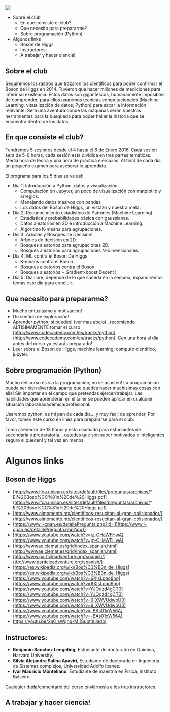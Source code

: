 
![](https://raw.githubusercontent.com/beangoben/HistoriaDatos_Higgs/master/media/banner.png)

<!-- MarkdownTOC -->

- Sobre el club
	- En que consiste el club?
	- Que necesito para prepararme?
	-  Sobre programación (Python)
- Algunos links
	- Boson de Higgs
	- Instructores:
	- A trabajar y hacer ciencia!

<!-- /MarkdownTOC -->


## Sobre el club

Seguiremos los rastros que trazaron los científicos para poder confirmar el Boson de Higgs en 2014. Tuvieron que hacer millones de mediciones para inferir su existencia. Estos datos son gigantescos, humanamente imposibles de comprender, para ellos usaremos técnicas computacionales (Machine Learning, visualización de datos, Python) para sacar la información relevante. Será una aventura donde las máquinas serán nuestras herramientas para la búsqueda para poder hallar la historia que se encuentra dentro de los datos.

## En que consiste el club?
Tendremos 5 sesiones desde el 4 hasta el 8 de Enero 2016. Cada sesión sera de 5-6 horas, cada sesión esta dividida en tres partes temáticas. Media hora de teoría y una hora de practica ejercicios. Al final de cada día un pequeño examen para asesorar lo aprendido.

El programa para los 5 días se ve así:

* Dia 1: Introducción a Python, datos y visualización.
	* Computación on Jupyter, un poco de visualización con matplotlib y arreglos.
	* Manejando datos masivos con pandas
	* Los datos del Boson de Higgs, un vistazo y nuestra meta.
* Dia 2: Reconocimiento estadistico de Patrones (Machine Learning)
	* Estadística y probabilidades básica con gaussianas.
	* Datos aleatorios en 2D e introducción a Machine Learning.
	* Algoritmo K-means para agrupaciones.
* Dis 3: Arboles y Bosques de Decision!
	* Arboles de decision en 2D.
	* Bosques aleatorios para agrupaciones 2D.
	* Bosques aleatorios para agrupaciones N-dimensionales.
* Dia 4: ML contra el Boson De Higgs
	* K-means contra el Boson.
	* Bosques aleatorios contra el Boson.
	* Bosques aleatorios + Gradient-boost Decent !
* Dia 5: Dia libre, depende de lo que suceda en la semana, expandiremos temas este día para concluir.

## Que necesito para prepararme?

* Mucho entusiasmo y motivación!
* Un sentido de exploración!
* Aprender python, si puedes! (ver mas abajo) , recomiendo ALTISIMAMENTE tomar el curso [http://www.codecademy.com/es/tracks/python](http://www.codecademy.com/es/tracks/python). Con una hora al día antes del curso ya estarás preparado!
* Leer sobre el Boson de Higgs, machine learning, computo científico, jupyter.


## <i class="fa fa-code"></i> Sobre programación (Python)
Mucho del curso es vía la programación, no se asusten!
La programación puede ser bien divertida..aparte que puedes hacer muchísimas cosas con ella! Sin importar en el campo que pretendas ejercer/trabajar.
Las habilidades que aprenderán en el taller se pueden aplicar en cualquier situación laboral/académica/profesional.

Usaremos python, es mi pan de cada día... y muy facil de aprender,
Por favor, tomen este curso en linea para prepararse para el club:

Toma alrededor de 13 horas y esta diseñado para estudiantes de secundaria y preparatoria... ustedes que son super motivados e inteligentes seguro si pueden! y tal vez en menos.

# Algunos links
## Boson de Higgs
* [http://www.ifca.unican.es/sites/default/files/preguntas/archivos/* El%20Boso%CC%81n%20de%20Higgs.pdf](http://www.ifca.unican.es/sites/default/files/preguntas/archivos/* El%20Boso%CC%81n%20de%20Higgs.pdf)
* [http://www.almomento.mx/cientificos-resucitan-al-gran-colisionador/](http://www.almomento.mx/cientificos-resucitan-al-gran-colisionador/)
* [https://www.i-cpan.es/detallePregunta.php?id=1](ttps://www.i-cpan.es/detallePregunta.php?id=1)
* [https://www.youtube.com/watch?v=jz-OHaWFHwA](https://www.youtube.com/watch?v=jz-OHaWFHwA)
* [http://wwwae.ciemat.es/grid/index_spanish.html](http://wwwae.ciemat.es/grid/index_spanish.html)
* [http://www.particleadventure.org/spanish/](ttp://www.particleadventure.org/spanish/)
* [https://es.wikipedia.org/wiki/Bos%C3%B3n_de_Higgs](https://es.wikipedia.org/wiki/Bos%C3%B3n_de_Higgs)
* [https://www.youtube.com/watch?v=6XIsLpqo9no](https://www.youtube.com/watch?v=6XIsLpqo9no)
* [https://www.youtube.com/watch?v=YJOqzd4gCT0](https://www.youtube.com/watch?v=YJOqzd4gCT0)
* [https://www.youtube.com/watch?v=9_XWVUdwbU0](https://www.youtube.com/watch?v=9_XWVUdwbU0)
* [https://www.youtube.com/watch?v=-BAs01xW56A](https://www.youtube.com/watch?v=-BAs01xW56A)
* [https://youtu.be/2a6_sWqng-M (Subtitulado)](https://youtu.be/2a6_sWqng-M)

## Instructores:

* **Benjamin Sanchez Lengeling**, Estudiante de doctorado en Química, Harvard University.
* **Silvia Alejandra Salina Ayaviri**, Estudiante de doctorado en Ingeniería de Sistemas complejos, Universidad Adolfo Ibanez.
* **Ivar Mauricio Montellano**, Estudiante de maestría en Física, Instituto Balseiro.

Cualquier duda/comentario del curso enviárnosla a los tres instructores.

## A trabajar y hacer ciencia!


